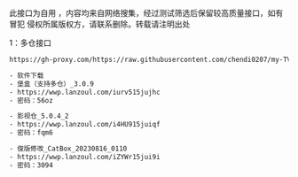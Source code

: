 此接口为自用 ，内容均来自网络搜集，经过测试筛选后保留较高质量接口，如有冒犯 侵权所属版权方，请联系删除。转载请注明出处

1：多仓接口
````bash
https://gh-proxy.com/https://raw.githubusercontent.com/chendi0207/my-TVBOX/main/tvboxqq/本地仓.txt

- 软件下载
- 堡盒（支持多仓）_3.0.9
- https://wwp.lanzoul.com/iurv515jujhc
- 密码：56oz

- 影视仓_5.0.4_2
- https://wwp.lanzoul.com/i4HU915juiqf
- 密码：fqm6

- 俊版修改_CatBox_20230816_0110
- https://wwp.lanzoul.com/iZYWr15jui9i
- 密码：3094
